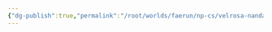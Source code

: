 ```yaml
---
{"dg-publish":true,"permalink":"/root/worlds/faerun/np-cs/velrosa-nandar/","tags":["Faerun"]}
---
```


